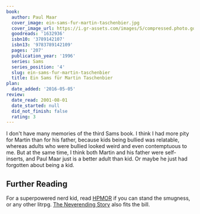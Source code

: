 ```yaml
---
book:
  author: Paul Maar
  cover_image: ein-sams-fur-martin-taschenbier.jpg
  cover_image_url: https://i.gr-assets.com/images/S/compressed.photo.goodreads.com/books/1382614910l/1632936._SX98_.jpg
  goodreads: '1632936'
  isbn10: '3789142107'
  isbn13: '9783789142109'
  pages: '207'
  publication_year: '1996'
  series: Sams
  series_position: '4'
  slug: ein-sams-fur-martin-taschenbier
  title: Ein Sams für Martin Taschenbier
plan:
  date_added: '2016-05-05'
review:
  date_read: 2001-08-01
  date_started: null
  did_not_finish: false
  rating: 3
---
```


I don't have many memories of the third Sams book. I think I had more pity for Martin than for his father, because kids
being bullied was relatable, whereas adults who were bullied looked weird and even contemptuous to me. But at the same
time, I think both Martin and his father were self-inserts, and Paul Maar just is a better adult than kid. Or maybe he
just had forgotten about being a kid.

## Further Reading

For a superpowered nerd kid, read
[HPMOR](https://books.rixx.de/reviews/2014/harry-potter-and-the-methods-of-rationality) if you can stand the smugness,
or any other litrpg. [The Neverending Story](https://books.rixx.de/reviews/2002/the-neverending-story) also fits the
bill.
